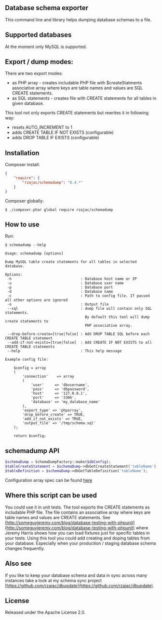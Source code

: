 ## Database schema exporter

This command line and library helps dumping database schemas to a file.

## Supported databases

At the moment only MySQL is supported.

## Export / dump modes:

There are two export modes:

- as PHP array - creates includable PHP file with $createStatments
associative array where keys are table names and values are SQL CREATE statements.
- as SQL statements - creates file with CREATE statements for all tables in given database.

This tool not only exports CREATE statements but rewrites it in following way:
- resets AUTO_INCREMENT to 1
- adds CREATE TABLE IF NOT EXISTS (configurable)
- adds DROP TABLE IF EXISTS (configurable)


## Installation

Composer install:

```json
{
    "require": {
        "rzajac/schemadump": "0.4.*"
    }
}
```

Composer globally:

```
$ ./composer.phar global require rzajac/schemadump
```

## How to use

Run:

```
$ schemadump --help

Usage: schemadump [options]

Dump MySQL table create statements for all tables in selected database.

Options:
 -h                                : Database host name or IP
 -u                                : Database user name
 -p                                : Database port
 -d                                : Database name
 -c                                : Path to config file. If passed all other options are ignored
 -o                                : Output file
 --sql                             : dump file will contain only SQL statements.
                                     By default this tool will dump create statements to
                                     PHP associative array.

 --drop-before-create=[true|false] : Add DROP TABLE SQL before each CREATE TABLE statement
 --add-if-not-exists=[true|false]  : Add CREATE IF NOT EXISTS to all CREATE TABLE statements
 --help                            : This help message

Example config file:

    $config = array
    (
        'connection'    => array
        (
            'user'     => 'dbusername',
            'pass'     => 'dbpassword',
            'host'     => '127.0.0.1',
            'port'     => '3306',
            'database' => 'my_database_name'
        ),
        'export_type' => 'phparray',
        'drop_before_create' => TRUE,
        'add_if_not_exists' => TRUE,
        'output_file' => '/tmp/schema.sql'
    );

    return $config;
```

## schemadump API
 
```php
$schemaDump = SchemaDumpFactory::make($dbConfig);
$tableCreateStatement = $schemaDump->dbGetCreateStatement('tableName');
$tableDefinition = $schemaDump->dbGetTableDefinition('tableName');
```

Configuration array spec can be found [here](https://github.com/rzajac/phptools/blob/master/src/Db/DbConnect.php#L38)

## Where this script can be used

You could use it in unit tests. The tool exports the CREATE statements as includable PHP file. 
The file contains an associative array where keys are table names and values are CREATE statements.
See [http://someguyjeremy.com/blog/database-testing-with-phpunit](http://someguyjeremy.com/blog/database-testing-with-phpunit) 
where Jeremy Harris shows how you can load fixtures just for specific tables in your tests.
Using this tool you could add creating and doping tables from your database. 
Especially when your production / staging database schema changes frequently.

## Also see

If you like to keep your database schema and data in sync across many instances take a 
look at my schema sync project [https://github.com/rzajac/dbupdate](https://github.com/rzajac/dbupdate).

## License

Released under the Apache License 2.0.

